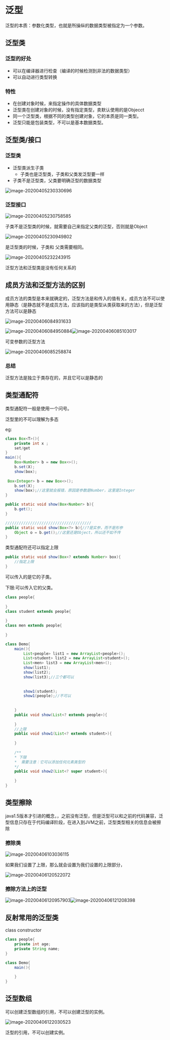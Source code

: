 # 泛型

泛型的本质：参数化类型，也就是所操纵的数据类型被指定为一个参数。

## 泛型类

### 泛型的好处

- 可以在编译器进行检查（编译的时候检测到非法的数据类型）
- 可以自动进行类型转换

### 特性

- 在创建对象时候，来指定操作的具体数据类型
- 泛型类在创建对象的时候，没有指定类型，卖默认使用的是Objecct
- 同一个泛型类，根据不同的类型创建对象，它的本质是同一类型。
- 泛型只能是包装类型，不可以是基本数据类型。

## 泛型类/接口

### 泛型类

- 泛型类派生子类
  - 子类也是泛型类，子类和父类发泛型要一样
- 子类不是泛型类，父类要明确泛型的数据类型

![image-20200405230330696](images/image-20200405230330696.png)

### 泛型接口

![image-20200405230758585](images/image-20200405230758585.png)

子类不是泛型类的时候，就需要自己来指定父类的泛型，否则就是Object

![image-20200405230949802](images/image-20200405230949802.png)

是泛型类的时候，子类和 父类需要相同。

![image-20200405232243915](images/image-20200405232243915.png) 

泛型方法和泛型类是没有任何关系的

## 成员方法和泛型方法的区别

成员方法的类型是本来就确定的，泛型方法是和传入的值有关。成员方法不可以使用静态（是静态就不是成员方法，应该指的是类型从类获取来的方法），但是泛型方法可以是静态

![image-20200406084931633](images/image-20200406084931633.png)

![image-20200406084950884](images/image-20200406084950884.png)![image-20200406085103017](images/image-20200406085103017.png)

可变参数的泛型方法

![image-20200406085258874](images/image-20200406085258874.png)

### 总结

泛型方法是独立于类存在的，并且它可以是静态的

## 类型通配符

类型通配符一般是使用一个问号。

泛型里的不可以理解为多态

eg:

```java
class Box<T>(){
    private int x ;
    set/get
}
main(){
    Box<Number> b = new Box<>();
    b.set(X);
    show(box);
    
 Box<Integer> b = new Box<>();
    b.set(X);
    show(box);//这里就会报错，原因是参数是Number，这里是Integer
}

public static void show(Box<Number> b){
    b.get();
}

//////////////////////////////////////
public static void show(Box<?> b){//?是实参，而不是形参
    Object o = b.get();//这里还是Object，所以还不如不传
}

```

类型通配符还可以指定上限

```java
public static void show(Box<? extends Number> box){
    //指定上限
}
```

可以传入的是它的子类。

下限:可以传入它的父类。

```java
class people{
    
} 
class student extends people{
    
}
class men extends people{
    
}

class Demo{
    main(){
        List<people> list1 = new ArrayList<people>();
        List<student> list2 = new ArrayList<student>();
        List<men> list3 = new ArrayList<men>();
        show(list1);
        show(list2);
        show(list3);//三个都可以
        
        
        show1(student);
        show1(people);//不可以
        
       
    }
    public void show(List<? extends people>){
		
    }
    //上限
    public void show1(List<? extends student>){
		
    }
    
    /**
    * 下限
    *  需要注意：它可以添加任何元素类型的
    */
    public void show2(List<? super student>){
		
    }
}

```

## 类型擦除

java1.5版本才引进的概念，，之前没有泛型，但是泛型可以和之前的代码兼容，泛型信息只存在于代码编译阶段，在进入到JVM之前，泛型类型相关的信息会被擦除

### 擦除类

![image-20200406103036115](images/image-20200406103036115.png)

如果我们设置了上限，那么就会设置为我们设置的上限部分，

![image-20200406120522072](images/image-20200406120522072.png)

###  擦除方法上的泛型

![image-20200406120957903](images/image-20200406120957903.png)![image-20200406121208398](images/image-20200406121208398.png)

## 反射常用的泛型类

class<T>  constructor<T>

```java
class people{
    private int age;
    private String name;
}

class Demo{
    main(){
        
    }
}
```

## 泛型数组

可以创建泛型数组的引用，不可以创建泛型的实例。

![image-20200406122030523](images/image-20200406122030523.png)

泛型的引用，不可以创建实例。 	